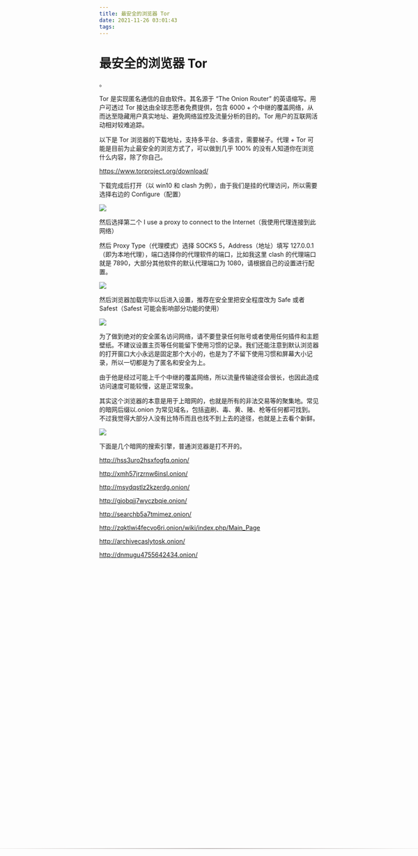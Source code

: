 ```yaml
---
title: 最安全的浏览器 Tor
date: 2021-11-26 03:01:43
tags:
---
```


<p><p><p><h1>最安全的浏览器 Tor</h1><p><span style="font:inherit;position:absolute;left:-4em;top:50%;z-index:10;width:100%;padding-left:4em;padding-right:4em;height:0.1em;margin:0px;opacity:0.5;background:-webkit-linear-gradient(0deg, rgb(243, 242, 238) 1%, rgb(31, 9, 9) 50%, rgb(243, 242, 238) 99%);"></span></p><p> 。</p><p>Tor 是实现匿名通信的自由软件。其名源于 “The Onion Router” 的英语缩写。用户可透过 Tor 接达由全球志愿者免费提供，包含 6000 + 个中继的覆盖网络，从而达至隐藏用户真实地址、避免网络监控及流量分析的目的。Tor 用户的互联网活动相对较难追踪。</p><p>以下是 Tor 浏览器的下载地址，支持多平台、多语言，需要梯子。代理 + Tor 可能是目前为止最安全的浏览方式了，可以做到几乎 100% 的没有人知道你在浏览什么内容，除了你自己。</p><p><a href="https://www.torproject.org/download/">https://www.torproject.org/download/</a></p><p>下载完成后打开（以 win10 和 clash 为例），由于我们是挂的代理访问，所以需要选择右边的 Configure（配置）</p><p><a href="https://cdn.jsdelivr.net/gh/wdm1732418365/CDN/New%20folder/Snipaste_2020-12-27_10-16-20.webp"></a></p><p><a href="https://cdn.jsdelivr.net/gh/wdm1732418365/CDN/New%20folder/Snipaste_2020-12-27_10-16-20.webp"><img src="https://do.445600.cf/wp-content/uploads/2021/11/6bf05c4b0c1989cf8eb2e0add958b072.webp"/></a></p><p>然后选择第二个 I use a proxy to connect to the Internet（我使用代理连接到此网络）</p><p>然后 Proxy Type（代理模式）选择 SOCKS 5，Address（地址）填写 127.0.0.1（即为本地代理），端口选择你的代理软件的端口，比如我这里 clash 的代理端口就是 7890，大部分其他软件的默认代理端口为 1080，请根据自己的设置进行配置。</p><p><a href="https://cdn.jsdelivr.net/gh/wdm1732418365/CDN/New%20folder/Snipaste_2020-12-27_10-16-48.webp"></a></p><p><a href="https://cdn.jsdelivr.net/gh/wdm1732418365/CDN/New%20folder/Snipaste_2020-12-27_10-16-48.webp"><img src="https://do.445600.cf/wp-content/uploads/2021/11/05c35cdc60ea7c8dbde510fbdda90d58.webp"/></a></p><p>然后浏览器加载完毕以后进入设置，推荐在安全里把安全程度改为 Safe 或者 Safest（Safest 可能会影响部分功能的使用）</p><p><a href="https://cdn.jsdelivr.net/gh/wdm1732418365/CDN/New%20folder/Snipaste_2020-12-27_10-22-12.webp"></a></p><p><a href="https://cdn.jsdelivr.net/gh/wdm1732418365/CDN/New%20folder/Snipaste_2020-12-27_10-22-12.webp"><img src="https://do.445600.cf/wp-content/uploads/2021/11/3cab227a3bee1c733ed413ac4e465a6e.webp"/></a></p><p>为了做到绝对的安全匿名访问网络，请不要登录任何账号或者使用任何插件和主题壁纸。不建议设置主页等任何能留下使用习惯的记录。我们还能注意到默认浏览器的打开窗口大小永远是固定那个大小的，也是为了不留下使用习惯和屏幕大小记录，所以一切都是为了匿名和安全为上。</p><p>由于他是经过可能上千个中继的覆盖网络，所以流量传输途径会很长，也因此造成访问速度可能较慢，这是正常现象。</p><p>其实这个浏览器的本意是用于上暗网的，也就是所有的非法交易等的聚集地。常见的暗网后缀以.onion 为常见域名，包括盗刷、毒、黄、赌、枪等任何都可找到。不过我觉得大部分人没有比特币而且也找不到上去的途径，也就是上去看个新鲜。</p><p><a href="https://cdn.jsdelivr.net/gh/wdm1732418365/CDN/New%20folder/Snipaste_2020-12-27_10-30-44.webp"></a></p><p><a href="https://cdn.jsdelivr.net/gh/wdm1732418365/CDN/New%20folder/Snipaste_2020-12-27_10-30-44.webp"><img src="https://do.445600.cf/wp-content/uploads/2021/11/c62b5718bd9beb46a2ead6d55c44df0e.webp"/></a></p><p>下面是几个暗网的搜索引擎，普通浏览器是打不开的。</p><p><a href="http://hss3uro2hsxfogfq.onion/">http://hss3uro2hsxfogfq.onion/</a></p><p><a href="http://xmh57jrzrnw6insl.onion/">http://xmh57jrzrnw6insl.onion/</a></p><p><a href="http://msydqstlz2kzerdg.onion/">http://msydqstlz2kzerdg.onion/</a></p><p><a href="http://gjobqjj7wyczbqie.onion/">http://gjobqjj7wyczbqie.onion/</a></p><p><a href="http://searchb5a7tmimez.onion/">http://searchb5a7tmimez.onion/</a></p><p><a href="http://zqktlwi4fecvo6ri.onion/wiki/index.php/Main_Page">http://zqktlwi4fecvo6ri.onion/wiki/index.php/Main_Page</a></p><p><a href="http://archivecaslytosk.onion/">http://archivecaslytosk.onion/</a></p><p><a href="http://dnmugu4755642434.onion/">http://dnmugu4755642434.onion/</a></p></p>
